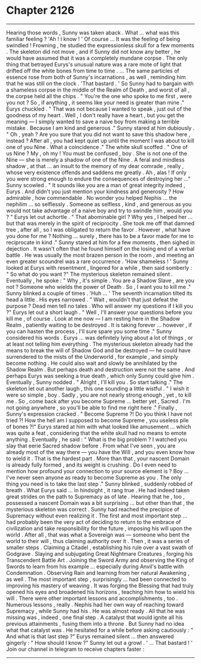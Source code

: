 
# Chapter 2126


---

Hearing those words , Sunny was taken aback .
What … what was this familiar feeling ?
'Ah ! I know ! '
Of course ...
It was the feeling of being swindled !
Frowning , he studied the expressionless skull for a few moments . The skeleton did not move , and if Sunny did not know any better , he would have assumed that it was a completely mundane corpse . The only thing that betrayed Eurys's unusual nature was a rare mote of light that drifted off the white bones from time to time .
… The same particles of essence rose from both of Sunny's incarnations , as well , reminding him that he was still on the clock .
'That bastard . '
So Sunny had to bargain with a shameless corpse in the middle of the Realm of Death , and worst of all , the corpse held all the chips .
" You're the one who spoke to me first , were you not ? So , if anything , it seems like your need is greater than mine ."
Eurys chuckled .
" That was not because I wanted to speak , just out of the goodness of my heart . Well , I don't really have a heart , but you get the meaning — I simply wanted to save a naive boy from making a terrible mistake . Because I am kind and generous ."
Sunny stared at him dubiously .
" Oh , yeah ? Are you sure that you did not want to save this shadow here , instead ? After all , you had kept quiet up until the moment I was about to kill one of you Nine . What a coincidence ."
The white skull scoffed .
" One of us Nine ? My , oh my ! You must be confused , boy . She is not one of the Nine — she is merely a shadow of one of the Nine . A feral and mindless shadow , at that … an insult to the memory of my dear comrade , really , whose very existence offends and saddens me greatly . Ah , alas ! If only you were strong enough to endure the consequences of destroying her …"
Sunny scowled .
" It sounds like you are a man of great integrity indeed , Eurys . And didn't you just mention your kindness and generosity ? How admirable , how commendable . No wonder you helped Nephis … the nephilim … so selflessly . Someone as selfless , kind , and generous as you would not take advantage of a naive boy and try to swindle him , would you ? "
Eurys let out achortle .
" That abominable girl ? Why yes , I helped her … but that was merely in the spirit of reciprocity . She took me off that damned tree , after all , so I was obligated to return the favor . However , what have you done for me ? Nothing … surely , there has to be a favor made for me to reciprocate in kind ."
Sunny stared at him for a few moments , then sighed in dejection .
It wasn't often that he found himself on the losing end of a verbal battle . He was usually the most brazen person in the room , and meeting an even greater scoundrel was a rare occurrence .
'How shameless ! '
Sunny looked at Eurys with resentment , lingered for a while , then said somberly :
" So what do you want ?"
The mysterious skeleton remained silent .
Eventually , he spoke :
" Why , it's simple . You are a Shadow Slave , are you not ? Someone who wields the power of Death . So , I want you to kill me ."
Sunny blinked a couple of times .
'Huh … '
The seventh incarnation tilted its head a little .
His eyes narrowed .
" Wait , wouldn't that just defeat the purpose ? Dead men tell no tales . Who will answer my questions if I kill you ?"
Eurys let out a short laugh .
" Well , I'll answer your questions before you kill me , of course . Look at me now — I am resting here in the Shadow Realm , patiently waiting to be destroyed . It is taking forever … however , if you can hasten the process , I'll sure spare you some time ."
Sunny considered his words .
Eurys … was definitely lying about a lot of things , or at least not telling him everything . The mysterious skeleton already had the means to break the will of Shadow God and be destroyed — he could have surrendered to the mists of the Underworld , for example , and simply become nothing . He could also wait and slowly be annihilated by the Shadow Realm .
But perhaps death and destruction were not the same . And perhaps Eurys was seeking a true death , which only Sunny could give him .
Eventually , Sunny nodded .
" Alright , I'll kill you . So start talking ."
The skeleton let out another laugh , this one sounding a little wistful .
" I wish it were so simple , boy . Sadly , you are not nearly strong enough , yet , to kill me . So , come back after you become Supreme … better yet , Sacred . I'm not going anywhere , so you'll be able to find me right here ."
Finally , Sunny's expression cracked .
" Become Supreme ?! Do you think I have not tried ?! How the hell am I supposed to become Supreme , you useless pile of bones ?!"
Eurys stared at him with what looked like amusement … which was quite a feat , considering that the white skull had no means to emote anything .
Eventually , he said :
" What is the big problem ? I watched you slay that eerie Sacred shadow before . From what I've seen , you are already most of the way there — you have the Will , and you even know how to wield it . That is the hardest part . More than that , your nascent Domain is already fully formed , and its weight is crushing . Do I even need to mention how profound your connection to your source element is ? Boy … I've never seen anyone as ready to become Supreme as you . The only thing you need is to take the last step ."
Sunny blinked , suddenly robbed of breath .
What Eurys said … in hindsight , it rang true .
He had indeed taken great strides on the path to Supremacy as of late . Hearing that he , too , possessed a nascent Domain was a bit surprising … but other than that , the mysterious skeleton was correct .
Sunny had reached the precipice of Supremacy without even realizing it .
The first and most important step … had probably been the very act of deciding to return to the embrace of civilization and take responsibility for the future , imposing his will upon the world .
After all , that was what a Sovereign was — someone who bent the world to their will , thus claiming authority over it .
Then , it was a series of smaller steps . Claiming a Citadel , establishing his rule over a vast swath of Godgrave . Slaying and subjugating Great Nightmare Creatures , forging his Transcendent Battle Art . Joining the Sword Army and observing the King of Swords to learn from his example … especially during Anvil's battle with Condemnation .
Observing Rain and learning from her natural Awakening , as well .
The most important step , surprisingly … had been connected to improving his mastery of weaving . It was forging the Blessing that had truly opened his eyes and broadened his horizons , teaching him how to wield his will .
There were other important lessons and accomplishments , too . Numerous lessons , really .
Nephis had her own way of reaching toward Supremacy , while Sunny had his .
He was almost ready .
All that he was missing was , indeed , one final step . A catalyst that would ignite all his previous attainments , fusing them into a throne .
But Sunny had no idea what that catalyst was .
He hesitated for a while before asking cautiously :
" And what is that last step ?"
Eurys remained silent ... then answered gingerly :
" How should I know ?"
Sunny let out a growl .
' ... That bastard ! '
Join our channel in telegram to receive chapters faster :

---

